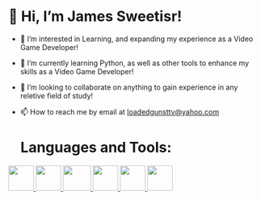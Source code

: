 <h1><strong>👋 Hi, I’m James Sweetisr!</strong></h1>

  
- 👀 I’m interested in Learning, and expanding my experience as a Video Game Developer!
- 🌱 I’m currently learning Python, as well as other tools to enhance my skills as a Video Game Developer!
- 💞️ I’m looking to collaborate on anything to gain experience in any reletive field of study!
- 📫 How to reach me by email at loadedgunsttv@yahoo.com

  <h1><strong>Languages and Tools:</strong></h1>
<a href="https://www.w3schools.com/html/">
  <img src="https://icons-for-free.com/iconfiles/png/512/html+html5+icon-1320185152054921895.png" height="50px" width="50px">
</a>
<a href="https://www.w3schools.com/css/">
  <img src="https://www.shareicon.net/data/128x128/2015/09/11/99500_css3_512x512.png" height="50px" width="50px">
</a>
<a href="https://getbootstrap.com/">
  <img src="https://www.brcline.com/wp-content/uploads/2016/01/bootstrap-logo.png" height="50px" width="55px">
</a>
<a href="https://www.w3schools.com/js/">
  <img src="https://pluspng.com/img-png/logo-javascript-png-javascript-ile-twitter-retweet-uygulamas-833.png" height="50px" width="50px">
</a>
<a href="https://www.w3schools.com/cs/">
  <img src="https://i.imgur.com/tAoNm1z.png" height="50px" width="50px">
</a>
<a href="https://www.w3schools.com/python/">
  <img src="https://th.bing.com/th/id/OIP.HfmhwCHC2kbVafk1QzbdzQHaHa?rs=1&pid=ImgDetMain" height="50px" width="50px">
</a>
